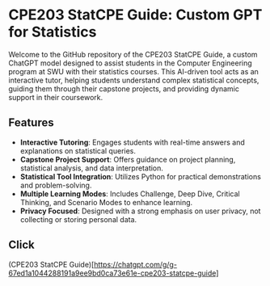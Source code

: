 # CPE203 StatCPE Guide: Custom GPT for Statistics

Welcome to the GitHub repository of the CPE203 StatCPE Guide, a custom ChatGPT model designed to assist students in the Computer Engineering program at SWU with their statistics courses. This AI-driven tool acts as an interactive tutor, helping students understand complex statistical concepts, guiding them through their capstone projects, and providing dynamic support in their coursework.

## Features

- **Interactive Tutoring**: Engages students with real-time answers and explanations on statistical queries.
- **Capstone Project Support**: Offers guidance on project planning, statistical analysis, and data interpretation.
- **Statistical Tool Integration**: Utilizes Python for practical demonstrations and problem-solving.
- **Multiple Learning Modes**: Includes Challenge, Deep Dive, Critical Thinking, and Scenario Modes to enhance learning.
- **Privacy Focused**: Designed with a strong emphasis on user privacy, not collecting or storing personal data.
## Click
(CPE203 StatCPE Guide)[https://chatgpt.com/g/g-67ed1a1044288191a9ee9bd0ca73e61e-cpe203-statcpe-guide]
